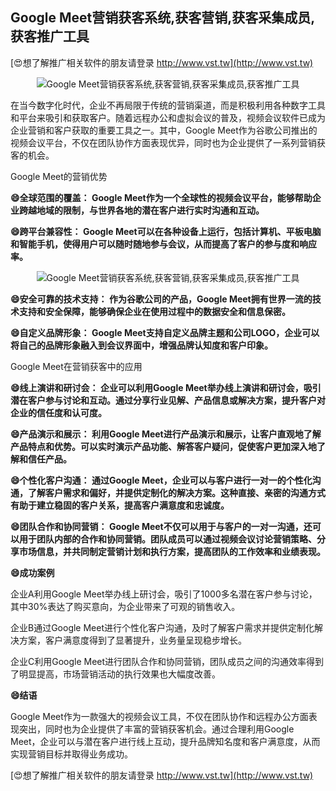 ## **Google Meet营销获客系统,获客营销,获客采集成员,获客推广工具**

[😍想了解推广相关软件的朋友请登录 http://www.vst.tw](http://www.vst.tw)

 <center><img src="https://vst.tw/MP4/tuiguang/png/4.png" alt="Google Meet营销获客系统,获客营销,获客采集成员,获客推广工具"></center>

在当今数字化时代，企业不再局限于传统的营销渠道，而是积极利用各种数字工具和平台来吸引和获取客户。随着远程办公和虚拟会议的普及，视频会议软件已成为企业营销和客户获取的重要工具之一。其中，Google Meet作为谷歌公司推出的视频会议平台，不仅在团队协作方面表现优异，同时也为企业提供了一系列营销获客的机会。

Google Meet的营销优势

**😄全球范围的覆盖： Google Meet作为一个全球性的视频会议平台，能够帮助企业跨越地域的限制，与世界各地的潜在客户进行实时沟通和互动。**

**😄跨平台兼容性： Google Meet可以在各种设备上运行，包括计算机、平板电脑和智能手机，使得用户可以随时随地参与会议，从而提高了客户的参与度和响应率。**

 <center><img src="https://vst.tw/MP4/tuiguang/png/4.png" alt="Google Meet营销获客系统,获客营销,获客采集成员,获客推广工具"></center>

**😄安全可靠的技术支持： 作为谷歌公司的产品，Google Meet拥有世界一流的技术支持和安全保障，能够确保企业在使用过程中的数据安全和信息保密。**

**😄自定义品牌形象： Google Meet支持自定义品牌主题和公司LOGO，企业可以将自己的品牌形象融入到会议界面中，增强品牌认知度和客户印象。**

Google Meet在营销获客中的应用

**😄线上演讲和研讨会： 企业可以利用Google Meet举办线上演讲和研讨会，吸引潜在客户参与讨论和互动。通过分享行业见解、产品信息或解决方案，提升客户对企业的信任度和认可度。**

**😄产品演示和展示： 利用Google Meet进行产品演示和展示，让客户直观地了解产品特点和优势。可以实时演示产品功能、解答客户疑问，促使客户更加深入地了解和信任产品。**

**😄个性化客户沟通： 通过Google Meet，企业可以与客户进行一对一的个性化沟通，了解客户需求和偏好，并提供定制化的解决方案。这种直接、亲密的沟通方式有助于建立稳固的客户关系，提高客户满意度和忠诚度。**

**😄团队合作和协同营销： Google Meet不仅可以用于与客户的一对一沟通，还可以用于团队内部的合作和协同营销。团队成员可以通过视频会议讨论营销策略、分享市场信息，并共同制定营销计划和执行方案，提高团队的工作效率和业绩表现。**

**😄成功案例**

企业A利用Google Meet举办线上研讨会，吸引了1000多名潜在客户参与讨论，其中30%表达了购买意向，为企业带来了可观的销售收入。

企业B通过Google Meet进行个性化客户沟通，及时了解客户需求并提供定制化解决方案，客户满意度得到了显著提升，业务量呈现稳步增长。

企业C利用Google Meet进行团队合作和协同营销，团队成员之间的沟通效率得到了明显提高，市场营销活动的执行效果也大幅度改善。

**😄结语**

Google Meet作为一款强大的视频会议工具，不仅在团队协作和远程办公方面表现突出，同时也为企业提供了丰富的营销获客机会。通过合理利用Google Meet，企业可以与潜在客户进行线上互动，提升品牌知名度和客户满意度，从而实现营销目标并取得业务成功。

[😍想了解推广相关软件的朋友请登录 http://www.vst.tw](http://www.vst.tw)



